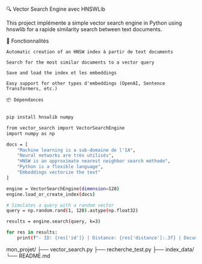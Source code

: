 🔍 Vector Search Engine avec HNSWLib

This project implémente a simple vector search engine in Python using hnswlib for a rapide similarity search between text documents.

🚀 Fonctionnalités

    Automatic creation of an HNSW index à partir de text documents

    Search for the most similar documents to a vector query

    Save and load the index et les embeddings

    Easy support for other types d'embeddings (OpenAI, Sentence Transformers, etc.)

    📦 Dépendances


```bash

pip install hnswlib numpy

from vector_search import VectorSearchEngine
import numpy as np

docs = [
    "Machine learning is a sub-domaine de l'IA",
    "Neural networks are très utilisés",
    "HNSW is an approximate nearest neighbor search méthode",
    "Python is a flexible language",
    "Embeddings vectorize the text"
]

engine = VectorSearchEngine(dimension=128)
engine.load_or_create_index(docs)

# Simulates a query with a random vector
query = np.random.rand(1, 128).astype(np.float32)

results = engine.search(query, k=3)

for res in results:
    print(f"- ID: {res['id']} | Distance: {res['distance']:.3f} | Document: {res['document']}")


```

mon_projet/
├── vector_search.py
├── recherche_test.py
├── index_data/
└── README.md

